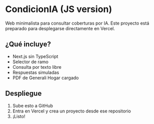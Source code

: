 # CondicionIA (JS version)

Web minimalista para consultar coberturas por IA.
Este proyecto está preparado para desplegarse directamente en Vercel.

## ¿Qué incluye?

- Next.js sin TypeScript
- Selector de ramo
- Consulta por texto libre
- Respuestas simuladas
- PDF de Generali Hogar cargado

## Despliegue

1. Sube esto a GitHub
2. Entra en Vercel y crea un proyecto desde ese repositorio
3. ¡Listo!